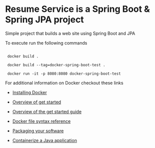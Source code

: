 # Resume Service is a Spring Boot & Spring JPA project

Simple project that builds a web site using Spring Boot and JPA

To execute run the following commands

```

 docker build .

 docker build --tag=docker-spring-boot-test .

 docker run -it -p 8080:8080 docker-spring-boot-test

```

For additional information on Docker checkout these links

* [Installing Docker](https://docs.docker.com/desktop/install/windows-install/)

* [Overview of get started](https://docs.docker.com/guides/get-started/)

* [Overview of the get started guide](https://docs.docker.com/get-started/)

* [Docker file syntax reference](https://docs.docker.com/reference/dockerfile/)

* [Packaging your software](https://docs.docker.com/build/building/packaging/)

* [Containerize a Java application](https://docs.docker.com/language/java/containerize/)

